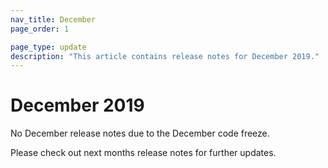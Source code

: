 ```yaml
---
nav_title: December
page_order: 1

page_type: update
description: "This article contains release notes for December 2019."
---
```

# December 2019

No December release notes due to the December code freeze. 

Please check out next months release notes for further updates.